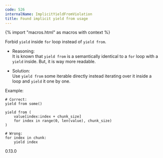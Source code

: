 ```yaml
---
code: 526
internalName: ImplicitYieldFromViolation
title: Found implicit yield from usage
---
```


{% import "macros.html" as macros with context %}

Forbid `yield` inside `for` loop instead of `yield from`.

  - Reasoning:  
    It is known that `yield from` is a semantically identical to a `for`
    loop with a `yield` inside. But, it is way more readable.

  - Solution:  
    Use `yield from` some iterable directly instead iterating over it
    inside a loop and `yield` it one by one.

Example:

    # Correct:
    yield from some()
    
    yield from (
        value[index:index + chunk_size]
        for index in range(0, len(value), chunk_size)
    )
    
    # Wrong:
    for index in chunk:
        yield index

<div class="versionadded">

0.13.0

</div>